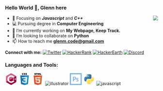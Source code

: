 ### Hello World 👋, Glenn here  
<img align="right" src="https://github-readme-stats.vercel.app/api?username=glenn-mendonca&show_icons=true&icon_color=CE1D2D&text_color=718096&bg_color=00000000&hide_title=true&hide_border=true"/>

- :orange_book: Focusing on ***Javascript*** and ***C++***
- :computer: Pursuing degree in **Computer Engineering**
- :telescope: I’m currently working on **My Webpage, Keep Track.**
- :two_men_holding_hands: I’m looking to collaborate on **Python**
- 📫 How to reach me **glenm.code@gmail.com**

**Connect with me:** [![Twitter](https://cdn.worldvectorlogo.com/logos/twitter-6.svg)](https://twitter.com/glennmendonca1) [![HackerRank](https://cdn.worldvectorlogo.com/logos/hackerrank.svg)](https://www.hackerrank.com/glenn_m) [![HackerEarth](https://upload.wikimedia.org/wikipedia/commons/e/e8/HackerEarth_logo.png)](https://www.hackerearth.com/@gmendcode) [![Discord](https://cdn.worldvectorlogo.com/logos/discord.svg)](https://discord.gg/6422)

<h3 align="left">Languages and Tools:</h3>
<p align="left"><img src="https://raw.githubusercontent.com/devicons/devicon/master/icons/cplusplus/cplusplus-original.svg" alt="cplusplus" width="40" height="40"/>
  <img src="https://raw.githubusercontent.com/devicons/devicon/master/icons/css3/css3-original-wordmark.svg" alt="css3" width="40" height="40"/>
  <img src="https://raw.githubusercontent.com/devicons/devicon/master/icons/html5/html5-original-wordmark.svg" alt="html5" width="40" height="40"/>
  <img src="https://www.vectorlogo.zone/logos/adobe_illustrator/adobe_illustrator-icon.svg" alt="illustrator" width="40" height="40"/>
  <img src="https://raw.githubusercontent.com/devicons/devicon/master/icons/photoshop/photoshop-line.svg" alt="photoshop" width="40" height="40"/>
  <img src="https://raw.githubusercontent.com/devicons/devicon/master/icons/python/python-original.svg" alt="python" width="40" height="40"/>
  <img src="https://cdn.worldvectorlogo.com/logos/logo-javascript.svg" alt="javascript" width="40" height="40"/></p>
